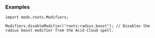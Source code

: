 ### Examples

```zenscript
import mods.roots.Modifiers;

Modifiers.disableModifier("roots:radius_boost"); // Disables the radius boost modifier from the Acid Cloud spell.
```